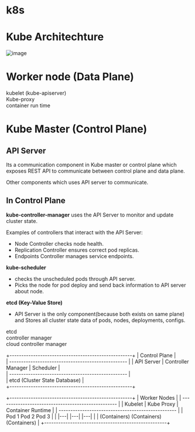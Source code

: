 # k8s

# Kube Architechture

![image](https://github.com/user-attachments/assets/78a25a5b-a4dd-4972-bd9e-e300cf2db547)


# Worker node (Data Plane)

kubelet (kube-apiserver)   
Kube-proxy     
container run time      

# Kube Master (Control Plane)

## API Server
Its a communication component in Kube master or control plane which exposes REST API to communicate between control plane and data plane.

Other components which uses API server to communicate.

## In Control Plane
**kube-controller-manager** uses the API Server to monitor and update cluster state.

Examples of controllers that interact with the API Server:
   * Node Controller checks node health.   
   * Replication Controller ensures correct pod replicas.
   * Endpoints Controller manages service endpoints.

**kube-scheduler** 
* checks the unscheduled pods through API server.
* Picks the node for pod deploy and send back information to API server about node.

**etcd (Key-Value Store)** 
* API Server is the only component(because both exists on same plane) and Stores all cluster state data of pods, nodes, deployments, configs.

etcd    
controller manager    
cloud controller manager    

+----------------------------------------------------+
|                     Control Plane                  |   
| -------------------------------------------------- |
|  API Server  |  Controller Manager |  Scheduler    |     
| -------------------------------------------------- |     
|  etcd (Cluster State Database)                     |     
+----------------------------------------------------+   

+----------------------------------------------------+
|                     Worker Nodes                   |
| -------------------------------------------------- |
|  Kubelet  |  Kube Proxy  |  Container Runtime      |
| -------------------------------------------------- |
|               Pod 1       Pod 2       Pod 3        |
|               |---|       |---|       |---|        |
|            (Containers) (Containers) (Containers)  |
+----------------------------------------------------+








